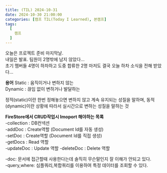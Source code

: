 ```yaml
---
title: (TIL) 2024-10-31
date: 2024-10-30 21:00:00
categories: [캠프 TIL(Today I Learned), 본캠프]
tags:
  [
    캠프
  ]
---
```


오늘은 프로젝트 준비 마지막날.  
내일은 발표. 팀원이 2명밖에 남지 않았다...  
초기 멤버들 4명이 하차하고 도중 합류한 2명 마저도 결국 오늘 하차 소식을 전해 받았다...  


**용어**
Static : 움직이거나 변하지 않는  
Dynamic : 끊임 없이 변하거나 발달하는  

정적(static)이란 한번 정해놓으면 변하지 않고 계속 유지되는 성질을 말하며, 동적(dynamic)이란 상황에 따라서 실시간으로 변하는 성질을 말하는 것  


**FireStore에서 CRUD작업시 Imoport 해야하는 목록**  
-collection : DB컨넥션  
-addDoc : Create역할 (Document Id를 자동 생성)  
-setDoc : Create역할 (Document Id를 직접 생성)  
-getDocs : Read 역할  
-updateDoc : Update 역할 
-deleteDoc : Delete 역할  

-doc: 문서에 접근할때 사용한다는데 솔직히 무슨말인지 잘 이해가 안되고 있다.  
-query,where: 심플쿼리,복합쿼리를 이용하여 특정 데이터를 조회할 수 있다.  
